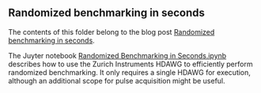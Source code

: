 ## Randomized benchmarking in seconds

The contents of this folder belong to the blog post [Randomized benchmarking in seconds](https://blogs.zhinst.com/clemens/2021/05/randomized-benchmarking-in-seconds/).

The Juyter notebook [Randomized Benchmarking in Seconds.ipynb](Randomized_Benchmarking_in_Seconds.ipynb) describes how to use the Zurich Instruments HDAWG to efficiently perform randomized benchmarking. It only requires a single HDAWG for execution, although an additional scope for pulse acquisition might be useful.

